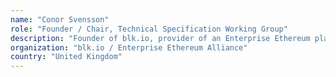 ```yaml
---
name: "Conor Svensson"
role: "Founder / Chair, Technical Specification Working Group"
description: "Founder of blk.io, provider of an Enterprise Ethereum platform based on Quorum.Author of web3j, the Java library for integrating with Ethereum.Chair, Technical Standards at the Enterprise Ethereum Alliance."
organization: "blk.io / Enterprise Ethereum Alliance"
country: "United Kingdom"
---
```

